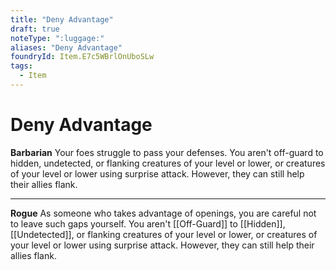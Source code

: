 ```yaml
---
title: "Deny Advantage"
draft: true
noteType: ":luggage:"
aliases: "Deny Advantage"
foundryId: Item.E7c5WBrlOnUboSLw
tags:
  - Item
---
```


# Deny Advantage

**Barbarian** Your foes struggle to pass your defenses. You aren't off-guard to hidden, undetected, or flanking creatures of your level or lower, or creatures of your level or lower using surprise attack. However, they can still help their allies flank.

* * *

**Rogue** As someone who takes advantage of openings, you are careful not to leave such gaps yourself. You aren't [[Off-Guard]] to [[Hidden]], [[Undetected]], or flanking creatures of your level or lower, or creatures of your level or lower using surprise attack. However, they can still help their allies flank.
